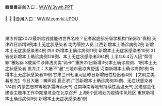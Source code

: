 <p>
	🟧🟧🟧最新入口：<a href="http://www.baidu.com/link?url=6MA2SWnO3Raqke39an_0PUxosM6ZrUGzi1BN9tNnlPW&wd">WWW.3vwh.PPT</a> 
	<p>
		🔎
🔎
🔎备用入口：<a href="http://www.baidu.com/link?url=6MA2SWnO3Raqke39an_0PUxosM6ZrUGzi1BN9tNnlPW&wd">WWW.eomrkl.UPOU</a> 
	</p>
	<p>
		<br />
	</p>
	<p>
		果冻传媒2022最新给钱就能进世界名校？记者起底部分留学机构“保录取”真相
天津昨日新增9例本土无症状感染者 均为管控人员
江西新增本土确诊病例2例 新增本土无症状感染者4例
四川新增本土确诊病例11例 新增本土无症状感染者10例
31省份新增本土确诊病例128例、本土无症状感染者594例 
上半年6.4万人因“帮信罪”被起诉 8成案件涉非法买卖“两卡”
重庆22日新增3例本土确诊病例、1例本土无症状感染者
黑龙江：大暑不“暑”三地市最凉爽舒适
河南新增本土确诊病例1例 新增本土无症状感染者19例
甘肃兰州七里河区昨日新增阳性检出者4例
【文明之美看东方】今日大暑：蝉声起 夏正浓
广西新增本土确诊病例35例、无症状感染者174例
内蒙古吉林等地多雷阵雨天气 江南华南等地有持续性高温天气
民进信息化建设主题年工作中期推进会在北京召开
上海8个区域划为疫情中风险区
重庆新增本土确诊病例3例 新增本土无症状感染者1例
	</p>
